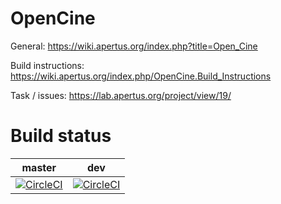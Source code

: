 # OpenCine

General: https://wiki.apertus.org/index.php?title=Open_Cine

Build instructions: https://wiki.apertus.org/index.php/OpenCine.Build_Instructions

Task / issues: https://lab.apertus.org/project/view/19/

# Build status
| master | dev |
|:------:|:------:|
|[![CircleCI](https://circleci.com/gh/apertus-open-source-cinema/opencine/tree/master.svg?style=svg)](https://circleci.com/gh/apertus-open-source-cinema/opencine/tree/master)|[![CircleCI](https://circleci.com/gh/apertus-open-source-cinema/opencine/tree/dev.svg?style=svg)](https://circleci.com/gh/apertus-open-source-cinema/opencine/tree/dev) |
